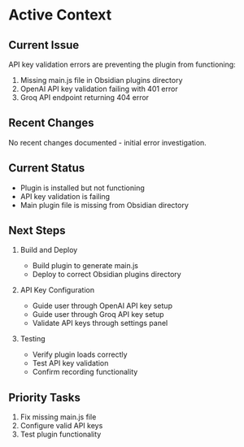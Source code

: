 # Active Context

## Current Issue
API key validation errors are preventing the plugin from functioning:
1. Missing main.js file in Obsidian plugins directory
2. OpenAI API key validation failing with 401 error
3. Groq API endpoint returning 404 error

## Recent Changes
No recent changes documented - initial error investigation.

## Current Status
- Plugin is installed but not functioning
- API key validation is failing
- Main plugin file is missing from Obsidian directory

## Next Steps
1. Build and Deploy
   - Build plugin to generate main.js
   - Deploy to correct Obsidian plugins directory

2. API Key Configuration
   - Guide user through OpenAI API key setup
   - Guide user through Groq API key setup
   - Validate API keys through settings panel

3. Testing
   - Verify plugin loads correctly
   - Test API key validation
   - Confirm recording functionality

## Priority Tasks
1. Fix missing main.js file
2. Configure valid API keys
3. Test plugin functionality
